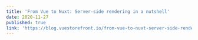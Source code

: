 ```yaml
---
title: 'From Vue to Nuxt: Server-side rendering in a nutshell'
date: 2020-11-27
published: true
link: 'https://blog.vuestorefront.io/from-vue-to-nuxt-server-side-rendering-in-a-nutshell/'
---
```

